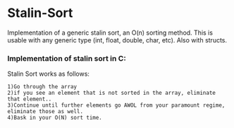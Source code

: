 # Stalin-Sort
Implementation of a generic stalin sort, an O(n) sorting method. This is usable with any generic type (int, float, double, char, etc). Also with structs.



### Implementation of stalin sort in C:
  Stalin Sort works as follows: 
  ```
  1)Go through the array
  2)if you see an element that is not sorted in the array, eliminate that element..
  3)Continue until further elements go AWOL from your paramount regime, eliminate those as well.
  4)Bask in your O(N) sort time.
```
  
